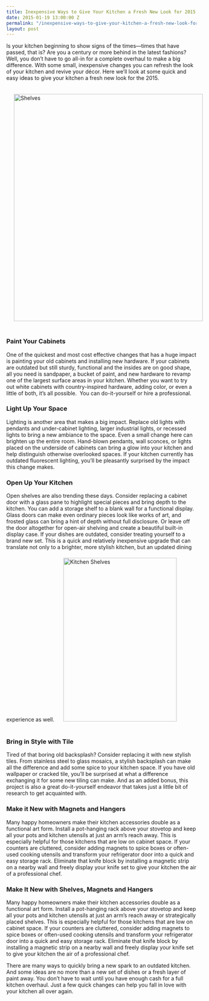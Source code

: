 ```yaml
---
title: Inexpensive Ways to Give Your Kitchen a Fresh New Look for 2015
date: 2015-01-19 13:00:00 Z
permalink: "/inexpensive-ways-to-give-your-kitchen-a-fresh-new-look-for-2015/"
layout: post
---
```


Is your kitchen beginning to show signs of the times—times that have passed, that is? Are you a century or more behind in the latest fashions? Well, you don’t have to go all-in for a complete overhaul to make a big difference. With some small, inexpensive changes you can refresh the look of your kitchen and revive your décor. Here we’ll look at some quick and easy ideas to give your kitchen a fresh new look for the 2015.


<img class="alignright size-full wp-image-2737" style="margin:20px 0 20px 20px;" src="http://murraylampert.com/wp-content/uploads/Shelves.jpg" alt="Shelves" width="500" height="601" />
<h3>Paint Your Cabinets</h3>
One of the quickest and most cost effective changes that has a huge impact is painting your old cabinets and installing new hardware. If your cabinets are outdated but still sturdy, functional and the insides are on good shape, all you need is sandpaper, a bucket of paint, and new hardware to revamp one of the largest surface areas in your kitchen.  Whether you want to try out white cabinets with country-inspired hardware, adding color, or even a little of both, it’s all possible.  You can do-it-yourself or hire a professional.
<h3>Light Up Your Space</h3>
Lighting is another area that makes a big impact. Replace old lights with pendants and under-cabinet lighting, larger industrial lights, or recessed lights to bring a new ambiance to the space. Even a small change here can brighten up the entire room. Hand-blown pendants, wall sconces, or lights placed on the underside of cabinets can bring a glow into your kitchen and help distinguish otherwise overlooked spaces. If your kitchen currently has outdated fluorescent lighting, you’ll be pleasantly surprised by the impact this change makes.

<h3>Open Up Your Kitchen</h3>
Open shelves are also trending these days. Consider replacing a cabinet door with a glass pane to highlight special pieces and bring depth to the kitchen. You can add a storage shelf to a blank wall for a functional display. Glass doors can make even ordinary pieces look like works of art, and frosted glass can bring a hint of depth without full disclosure. Or leave off the door altogether for open-air shelving and create a beautiful built-in display case. If your dishes are outdated, consider treating yourself to a brand new set. This is a quick and relatively inexpensive upgrade that can translate not only to a brighter, more stylish kitchen, but an updated dining experience as well. 

<img class="alignright size-full wp-image-2738" style="margin:20px 0 20px 20px;" src="http://murraylampert.com/wp-content/uploads/Shelves2.png" alt="Kitchen Shelves" width="300" height="433" />
<h3>Bring in Style with Tile</h3> 
Tired of that boring old backsplash? Consider replacing it with new stylish tiles. From stainless steel to glass mosaics, a stylish backsplash can make all the difference and add some spice to your kitchen space. If you have old wallpaper or cracked tile, you’ll be surprised at what a difference exchanging it for some new tiling can make. And as an added bonus, this project is also a great do-it-yourself endeavor that takes just a little bit of research to get acquainted with.
<h3>Make it New with Magnets and Hangers</h3>
Many happy homeowners make their kitchen accessories double as a functional art form. Install a pot-hanging rack above your stovetop and keep all your pots and kitchen utensils at just an arm’s reach away. This is especially helpful for those kitchens that are low on cabinet space. If your counters are cluttered, consider adding magnets to spice boxes or often-used cooking utensils and transform your refrigerator door into a quick and easy storage rack. Eliminate that knife block by installing a magnetic strip on a nearby wall and freely display your knife set to give your kitchen the air of a professional chef.

<h3>Make It New with Shelves, Magnets and Hangers</h3>
Many happy homeowners make their kitchen accessories double as a functional art form. Install a pot-hanging rack above your stovetop and keep all your pots and kitchen utensils at just an arm’s reach away or strategically placed shelves. This is especially helpful for those kitchens that are low on cabinet space. If your counters are cluttered, consider adding magnets to spice boxes or often-used cooking utensils and transform your refrigerator door into a quick and easy storage rack. Eliminate that knife block by installing a magnetic strip on a nearby wall and freely display your knife set to give your kitchen the air of a professional chef.

There are many ways to quickly bring a new spark to an outdated kitchen. And some ideas are no more than a new set of dishes or a fresh layer of paint away. You don’t have to wait until you have enough cash for a full kitchen overhaul. Just a few quick changes can help you fall in love with your kitchen all over again.

&nbsp;
